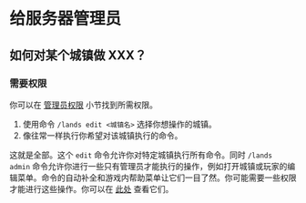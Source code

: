 # 给服务器管理员

## 如何对某个城镇做 XXX？

### 需要权限

你可以在 [管理员权限](https://github.com/Angeschossen/Lands/wiki/Permissions#administrator-permissions) 小节找到所需权限。

1. 使用命令 `/lands edit <城镇名>` 选择你想操作的城镇。
2. 像往常一样执行你希望对该城镇执行的命令。

这就是全部。这个 `edit` 命令允许你对特定城镇执行所有命令。同时 `/lands admin` 命令允许你进行一些只有管理员才能执行的操作，例如打开城镇或玩家的编辑菜单。命令的自动补全和游戏内帮助菜单让它们一目了然。你可能需要一些权限才能进行这些操作。你可以在 [此处](https://github.com/Angeschossen/Lands/wiki/Permissions#administrator-permissions) 查看它们。
